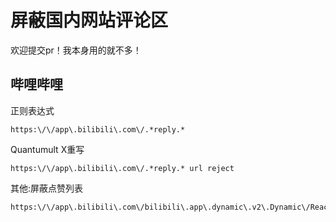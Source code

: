 # 屏蔽国内网站评论区
欢迎提交pr！我本身用的就不多！
## 哔哩哔哩
正则表达式
```
https:\/\/app\.bilibili\.com\/.*reply.*
```
Quantumult X重写
```
https:\/\/app\.bilibili\.com\/.*reply.* url reject
```
其他:屏蔽点赞列表
```
https:\/\/app\.bilibili\.com\/bilibili\.app\.dynamic\.v2\.Dynamic\/ReactionList
```

